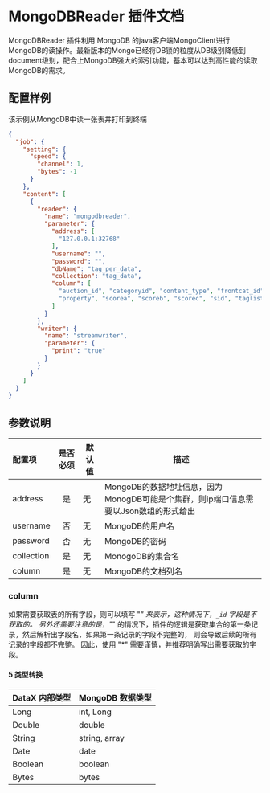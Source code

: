 # MongoDBReader 插件文档

MongoDBReader 插件利用 MongoDB 的java客户端MongoClient进行MongoDB的读操作。最新版本的Mongo已经将DB锁的粒度从DB级别降低到document级别，配合上MongoDB强大的索引功能，基本可以达到高性能的读取MongoDB的需求。

##  配置样例

该示例从MongoDB中读一张表并打印到终端

```json
{
  "job": {
    "setting": {
      "speed": {
        "channel": 1,
        "bytes": -1
      }
    },
    "content": [
      {
        "reader": {
          "name": "mongodbreader",
          "parameter": {
            "address": [
              "127.0.0.1:32768"
            ],
            "username": "",
            "password": "",
            "dbName": "tag_per_data",
            "collection": "tag_data",
            "column": [
              "auction_id", "categoryid", "content_type", "frontcat_id", "gmt_create", "pool_type", 
              "property", "scorea", "scoreb", "scorec", "sid", "taglist", "unique_id", "user_id"
            ]
          }
        },
        "writer": {
          "name": "streamwriter",
          "parameter": {
            "print": "true"
          }
        }
      }
    ]
  }
}
```

## 参数说明

| 配置项         | 是否必须 | 默认值 | 描述                                                                                 |
| :------------- | :------: | ------ | ------------------------------------------------------------------------------------ |
| address        |    是    | 无     | MongoDB的数据地址信息，因为MonogDB可能是个集群，则ip端口信息需要以Json数组的形式给出 |
| username       |    否    | 无     | MongoDB的用户名                                                                      |
| password       |    否    | 无     | MongoDB的密码                                                                        |
| collection     |    是    | 无     | MonogoDB的集合名                                                                     |
| column         |    是    | 无     | MongoDB的文档列名                                                                    | |

### column

如果需要获取表的所有字段，则可以填写 "*" 来表示，这种情况下，`_id` 字段是不获取的。
另外还需要注意的是，"*" 的情况下，插件的逻辑是获取集合的第一条记录，然后解析出字段名，如果第一条记录的字段不完整的，
则会导致后续的所有记录的字段都不完整。
因此，使用 "*" 需要谨慎，并推荐明确写出需要获取的字段。

#### 5 类型转换

| DataX 内部类型 | MongoDB 数据类型 |
| -------------- | ---------------- |
| Long           | int, Long        |
| Double         | double           |
| String         | string, array    |
| Date           | date             |
| Boolean        | boolean          |
| Bytes          | bytes            |
